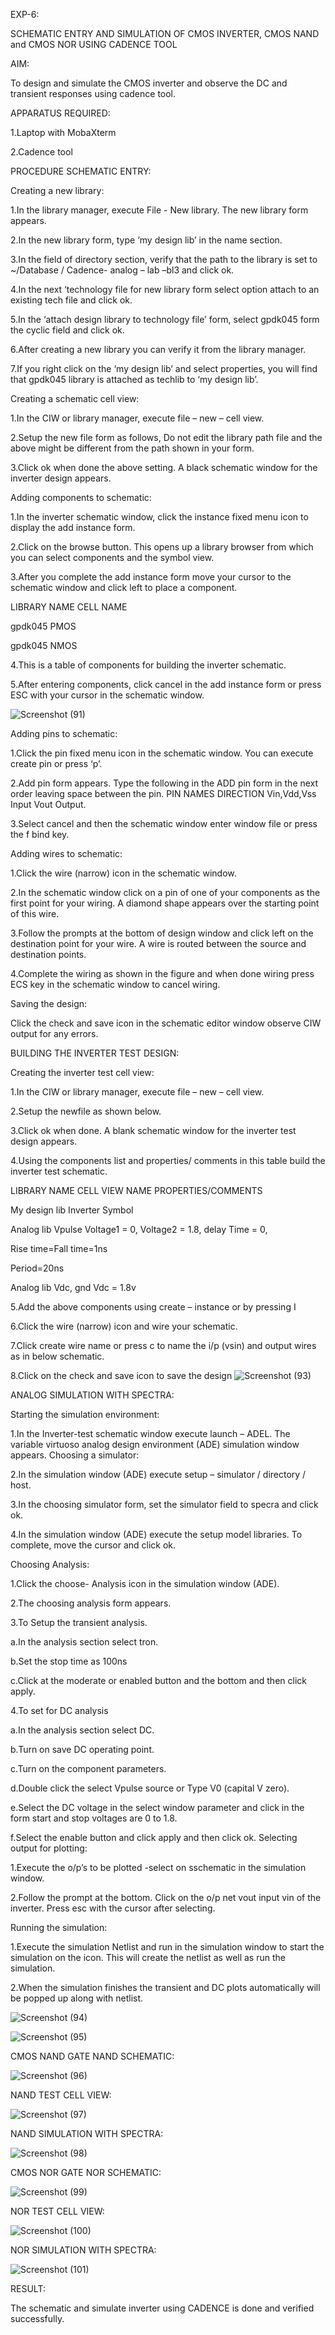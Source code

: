 EXP-6:

SCHEMATIC ENTRY AND SIMULATION OF CMOS INVERTER, CMOS NAND and CMOS NOR
USING CADENCE TOOL


AIM:


To design and simulate the CMOS inverter and observe the DC and transient responses
using cadence tool.


APPARATUS REQUIRED:


1.Laptop with MobaXterm


2.Cadence tool


PROCEDURE
SCHEMATIC ENTRY:


Creating a new library:


1.In the library manager, execute File - New library. The new library form appears.


2.In the new library form, type ‘my design lib’ in the name section.


3.In the field of directory section, verify that the path to the library is set to ~/Database /
Cadence- analog – lab –bl3 and click ok.


4.In the next ‘technology file for new library form select option attach to an existing tech
file and click ok.


5.In the ‘attach design library to technology file’ form, select gpdk045 form the cyclic field
and click ok.


6.After creating a new library you can verify it from the library manager.


7.If you right click on the ‘my design lib’ and select properties, you will find that gpdk045
library is attached as techlib to ‘my design lib’.


Creating a schematic cell view:


1.In the CIW or library manager, execute file – new – cell view.


2.Setup the new file form as follows, Do not edit the library path file and the above might
be different from the path shown in your form.


3.Click ok when done the above setting. A black schematic window for the inverter design
appears.


Adding components to schematic:


1.In the inverter schematic window, click the instance fixed menu icon to display the add
instance form.


2.Click on the browse button. This opens up a library browser from which you can select
components and the symbol view.


3.After you complete the add instance form move your cursor to the schematic window
and click left to place a component.


LIBRARY NAME CELL NAME


gpdk045 PMOS


gpdk045 NMOS


4.This is a table of components for building the inverter schematic.


5.After entering components, click cancel in the add instance form or press ESC with your
cursor in the schematic window.



![Screenshot (91)](https://github.com/porkodivasu/VLSI-LAB-EXP-6/assets/160757120/2f7343f3-bbc6-47fc-b32d-64b139e2d9ef)


Adding pins to schematic:


1.Click the pin fixed menu icon in the schematic window. You can execute create pin or
press ‘p’.


2.Add pin form appears. Type the following in the ADD pin form in the next order leaving
space between the pin. PIN NAMES DIRECTION Vin,Vdd,Vss Input Vout Output.


3.Select cancel and then the schematic window enter window file or press the f bind key.


Adding wires to schematic:


1.Click the wire (narrow) icon in the schematic window.

2.In the schematic window click on a pin of one of your components as the first point for
your wiring. A diamond shape appears over the starting point of this wire.


3.Follow the prompts at the bottom of design window and click left on the destination
point for your wire. A wire is routed between the source and destination points.


4.Complete the wiring as shown in the figure and when done wiring press ECS key in the
schematic window to cancel wiring.


Saving the design:


Click the check and save icon in the schematic editor window observe CIW
output for any errors.



BUILDING THE INVERTER TEST DESIGN:


Creating the inverter test cell view:


1.In the CIW or library manager, execute file – new – cell view.


2.Setup the newfile as shown below.


3.Click ok when done. A blank schematic window for the inverter test design appears.


4.Using the components list and properties/ comments in this table build the inverter test
schematic.



LIBRARY NAME CELL VIEW NAME PROPERTIES/COMMENTS


My design lib Inverter Symbol


Analog lib Vpulse Voltage1 = 0, Voltage2 = 1.8, delay Time = 0,


Rise time=Fall time=1ns


Period=20ns


Analog lib Vdc, gnd Vdc = 1.8v


5.Add the above components using create – instance or by pressing I


6.Click the wire (narrow) icon and wire your schematic.


7.Click create wire name or press c to name the i/p (vsin) and output wires as in below
schematic.


8.Click on the check and save icon to save the design
![Screenshot (93)](https://github.com/porkodivasu/VLSI-LAB-EXP-6/assets/160757120/f6ed3dfa-17c9-4a50-957c-04414a2febd6)



ANALOG SIMULATION WITH SPECTRA:


Starting the simulation environment:


1.In the Inverter-test schematic window execute launch – ADEL. The variable virtuoso
analog design environment (ADE) simulation window appears. Choosing a simulator:


2.In the simulation window (ADE) execute setup – simulator / directory / host.


3.In the choosing simulator form, set the simulator field to specra and click ok.


4.In the simulation window (ADE) execute the setup model libraries.
To complete, move the cursor and click ok.


Choosing Analysis:


1.Click the choose- Analysis icon in the simulation window (ADE).


2.The choosing analysis form appears.


3.To Setup the transient analysis.


a.In the analysis section select tron.


b.Set the stop time as 100ns


c.Click at the moderate or enabled button and the bottom and then click apply.


4.To set for DC analysis


a.In the analysis section select DC.


b.Turn on save DC operating point.


c.Turn on the component parameters.


d.Double click the select Vpulse source or Type V0 (capital V zero).


e.Select the DC voltage in the select window parameter and click in the form start and stop
voltages are 0 to 1.8.


f.Select the enable button and click apply and then click ok.
Selecting output for plotting:


1.Execute the o/p’s to be plotted -select on sschematic in the simulation window.


2.Follow the prompt at the bottom. Click on the o/p net vout input vin of the inverter.
Press esc with the cursor after selecting.


Running the simulation:


1.Execute the simulation Netlist and run in the simulation window to start the simulation
on the icon. This will create the netlist as well as run the simulation.


2.When the simulation finishes the transient and DC plots automatically will be popped up along with netlist.


![Screenshot (94)](https://github.com/porkodivasu/VLSI-LAB-EXP-6/assets/160757120/f6973872-fe11-476d-be53-9ece0c3d5981)


![Screenshot (95)](https://github.com/porkodivasu/VLSI-LAB-EXP-6/assets/160757120/dc815d29-fcbf-4a5f-8fc7-c4ddc79c9758)



CMOS NAND GATE NAND SCHEMATIC:

![Screenshot (96)](https://github.com/porkodivasu/VLSI-LAB-EXP-6/assets/160757120/f2429cb3-3eb6-433a-9ea1-4e9f515b66b7)

NAND TEST CELL VIEW:

![Screenshot (97)](https://github.com/porkodivasu/VLSI-LAB-EXP-6/assets/160757120/80d34d70-aaeb-4e60-a8bb-1db361024f12)

NAND SIMULATION WITH SPECTRA:

![Screenshot (98)](https://github.com/porkodivasu/VLSI-LAB-EXP-6/assets/160757120/e97dc04e-5257-4ee1-98c5-5c9578a8fada)

CMOS NOR GATE NOR SCHEMATIC:

![Screenshot (99)](https://github.com/porkodivasu/VLSI-LAB-EXP-6/assets/160757120/aec15223-11fe-4880-894b-ef144108bd61)

NOR TEST CELL VIEW:

![Screenshot (100)](https://github.com/porkodivasu/VLSI-LAB-EXP-6/assets/160757120/d99b204e-edc3-460f-8a5d-aaf23d9ef43a)

NOR SIMULATION WITH SPECTRA:

![Screenshot (101)](https://github.com/porkodivasu/VLSI-LAB-EXP-6/assets/160757120/f187b13b-32fb-40c6-9d5d-32402db68c10)


RESULT:

The schematic and simulate inverter using CADENCE is done and verified successfully.
